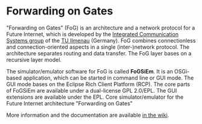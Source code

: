 Forwarding on Gates
===================

"Forwarding on Gates" (FoG) is an architecture and a network protocol for a Future Internet, which is developed by the [Integrated Communication Systems group](http://www.tu-ilmenau.de/en/integrated-communication-systems-group/) of the [TU Ilmenau](http://www.tu-ilmenau.de/en/international/) (Germany). FoG combines connectionless and connection-oriented aspects in a single (inter-)network protocol. The architecture separates routing and data transfer. The FoG layer bases on a recursive layer model.

The simulator/emulator software for FoG is called **FoGSiEm**. It is an OSGi-based application, which can be started in command line or GUI mode. The GUI mode bases on the Eclipse Rich Client Platform (RCP). The core parts of FoGSiEm are available under a dual-license GPL 2.0/EPL. The GUI extensions are available under the EPL.
Core simulator/emulator for the Future Internet architecture "Forwarding on Gates"

More information and the documentation are available [in the wiki](wiki/).
